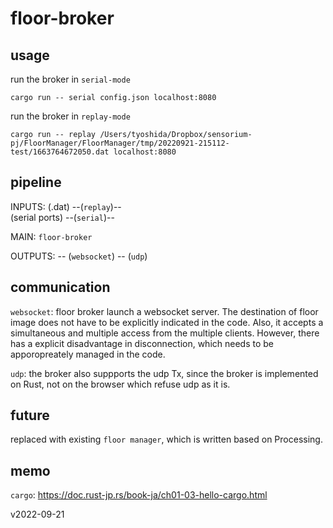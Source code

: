 # floor-broker

## usage

run the broker in `serial-mode`

```
cargo run -- serial config.json localhost:8080
```

run the broker in `replay-mode`

```
cargo run -- replay /Users/tyoshida/Dropbox/sensorium-pj/FloorManager/FloorManager/tmp/20220921-215112-test/1663764672050.dat localhost:8080
```

## pipeline
INPUTS:
(.dat)            --(`replay`)--  
(serial ports)    --(`serial`)--                

MAIN:
`floor-broker`

OUTPUTS: 
-- (`websocket`)
-- (`udp`)


## communication

`websocket`: floor broker launch a websocket server. The destination of floor image does not have to be explicitly indicated in the code. Also, it accepts a simultaneous and multiple access from the multiple clients. However, there has a explicit disadvantage in disconnection, which needs to be apporopreately managed in the code.

`udp`: the broker also suppports the udp Tx, since the broker is implemented on Rust, not on the browser which refuse udp as it is.


## future
replaced with existing `floor manager`, which is written based on Processing.


## memo
`cargo`: https://doc.rust-jp.rs/book-ja/ch01-03-hello-cargo.html

v2022-09-21
